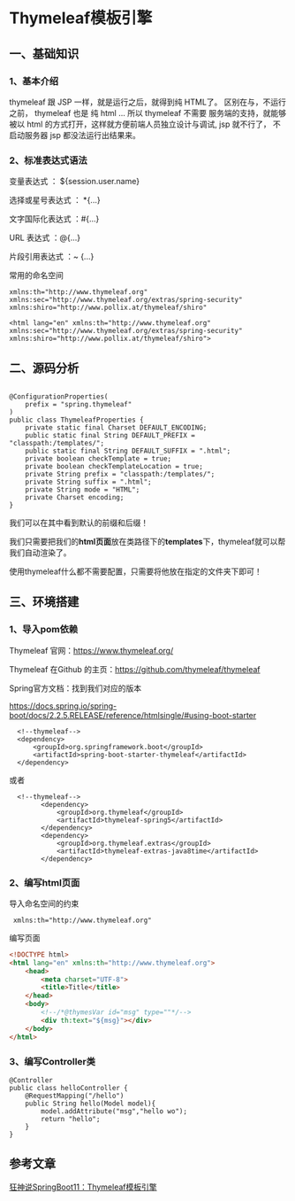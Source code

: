 # Thymeleaf模板引擎

## 一、基础知识

### 1、基本介绍

thymeleaf 跟 JSP 一样，就是运行之后，就得到纯 HTML了。 区别在与，不运行之前， thymeleaf 也是 纯 html ...
		所以 thymeleaf 不需要 服务端的支持，就能够被以 html 的方式打开，这样就方便前端人员独立设计与调试, jsp 就不行了， 不启动服务器 jsp 都没法运行出结果来。



### 2、标准表达式语法

变量表达式 				：	${session.user.name}

选择或星号表达式 	：    *{...}

文字国际化表达式	：#{...}

URL 表达式   				：@{...}

片段引用表达式			：~ {...}



常用的命名空间

```
xmlns:th="http://www.thymeleaf.org"
xmlns:sec="http://www.thymeleaf.org/extras/spring-security"
xmlns:shiro="http://www.pollix.at/thymeleaf/shiro"

<html lang="en" xmlns:th="http://www.thymeleaf.org"
xmlns:sec="http://www.thymeleaf.org/extras/spring-security"
xmlns:shiro="http://www.pollix.at/thymeleaf/shiro">
```









## 二、源码分析

```

@ConfigurationProperties(
    prefix = "spring.thymeleaf"
)
public class ThymeleafProperties {
    private static final Charset DEFAULT_ENCODING;
    public static final String DEFAULT_PREFIX = "classpath:/templates/";
    public static final String DEFAULT_SUFFIX = ".html";
    private boolean checkTemplate = true;
    private boolean checkTemplateLocation = true;
    private String prefix = "classpath:/templates/";
    private String suffix = ".html";
    private String mode = "HTML";
    private Charset encoding;
}
```

我们可以在其中看到默认的前缀和后缀！

我们只需要把我们的**html页面**放在类路径下的**templates**下，thymeleaf就可以帮我们自动渲染了。

使用thymeleaf什么都不需要配置，只需要将他放在指定的文件夹下即可！





## 三、环境搭建

### 1、导入pom依赖

Thymeleaf 官网：https://www.thymeleaf.org/

Thymeleaf 在Github 的主页：https://github.com/thymeleaf/thymeleaf

Spring官方文档：找到我们对应的版本

https://docs.spring.io/spring-boot/docs/2.2.5.RELEASE/reference/htmlsingle/#using-boot-starter 

```
  <!--thymeleaf-->
  <dependency>
      <groupId>org.springframework.boot</groupId>
      <artifactId>spring-boot-starter-thymeleaf</artifactId>
  </dependency>
```

或者

```
  <!--thymeleaf-->
        <dependency>
            <groupId>org.thymeleaf</groupId>
            <artifactId>thymeleaf-spring5</artifactId>
        </dependency>
        <dependency>
            <groupId>org.thymeleaf.extras</groupId>
            <artifactId>thymeleaf-extras-java8time</artifactId>
        </dependency>
```



### 2、编写html页面

导入命名空间的约束

```
 xmlns:th="http://www.thymeleaf.org"
```

编写页面

```html
<!DOCTYPE html>
<html lang="en" xmlns:th="http://www.thymeleaf.org">
    <head>
        <meta charset="UTF-8">
        <title>Title</title>
    </head>
    <body>
        <!--/*@thymesVar id="msg" type=""*/-->
        <div th:text="${msg}"></div>
    </body>
</html>
```



### 3、编写Controller类

```
@Controller
public class helloController {
    @RequestMapping("/hello")
    public String hello(Model model){
        model.addAttribute("msg","hello wo");
        return "hello";
    }
}
```





## 参考文章

[狂神说SpringBoot11：Thymeleaf模板引擎](https://mp.weixin.qq.com/s?__biz=Mzg2NTAzMTExNg==&mid=2247483807&idx=1&sn=7e1d5df51cdeb046eb37dec7701af47b&scene=19#wechat_redirect)













